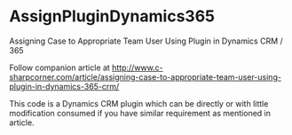 # AssignPluginDynamics365
Assigning Case to Appropriate Team User Using Plugin in Dynamics CRM / 365

Follow companion article at http://www.c-sharpcorner.com/article/assigning-case-to-appropriate-team-user-using-plugin-in-dynamics-365-crm/

This code is a Dynamics CRM plugin which can be directly or with little modification consumed if you have similar requirement as mentioned in article.
